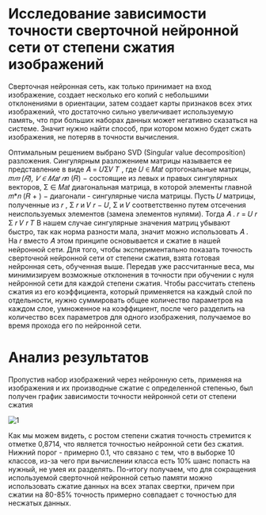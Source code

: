 # Исследование зависимости точности сверточной нейронной сети от степени сжатия изображений
Сверточная нейронная сеть, как только принимает на вход
изображение, создает несколько его копий с небольшими отклонениями в
ориентации, затем создает карты признаков всех этих изображений, что
достаточно сильно увеличивает используемую память, что при больших
наборах данных может негативно сказаться на системе. Значит нужно
найти способ, при котором можно будет сжать изображения, не потеряв в
точности вычисления.

Оптимальным решением выбрано SVD (Singular value decomposition) разложения.
Сингулярным разложением матрицы называется ее представление в виде
𝐴 = 𝑈Σ𝑉
𝑇
,
где 𝑈 ∈ 𝑀𝑎𝑡 ортогональные матрицы, 𝑚*𝑚
(𝑅), 𝑉 ∈ 𝑀𝑎𝑡
𝑛*𝑛
(𝑅) −
состоящие из левых и правых сингулярных векторов,
Σ ∈ 𝑀𝑎𝑡 диагональная матрица, в которой элементы главной
𝑚*𝑛
(𝑅
+
) −
диагонали - сингулярные числа матрицы.
Пусть 𝑈 матрицы, полученные из
𝑟
, Σ
𝑟
и 𝑉
𝑟 − 𝑈, Σ и 𝑉
соответственно путем отсечения неиспользуемых элементов (замена
элементов нулями). Тогда 𝐴 .
𝑟 = 𝑈
𝑟
Σ
𝑟
𝑉
𝑟
𝑇
В нашем случае сингулярные значения матриц убывают быстро, так
как норма разности мала, значит можно использовать 𝐴 . На
𝑟
вместо 𝐴
этом принципе основывается и сжатие в нашей нейронной сети.
Для того, чтобы экспериментально показать точность сверточной
нейронной сети от степени сжатия, взята готовая нейронная сеть,
обученная выше. Передав уже рассчитанные веса, мы минимизируем
возможные отклонения в точности при обучении с нуля нейронной сети
для каждой степени сжатия.
Чтобы рассчитать степень сжатия из его коэффициента, который
применяется на каждый слой по отдельности, нужно суммировать общее
количество параметров на каждом слое, умноженное на коэффициент,
после чего разделить на количество всех параметров для одного
изображения, получаемое во время прохода его по нейронной сети.
# Анализ результатов


Пропустив набор изображений через нейронную сеть, применяя на
изображения и их производные сжатие с определенной степенью, был
получен график зависимости точности нейронной сети от степени сжатия

![1](https://user-images.githubusercontent.com/101956279/159144646-960b1c0b-8ebb-4463-8235-13cb69ba4813.png)

Как мы можем видеть, с ростом степени сжатия точность стремится
к отметке 0,8714, что является точностью нейронной сети без сжатия.
Нижний порог - примерно 0.1, что связано с тем, что в выборке 10 классов,
из-за чего при вычислении класса есть 10% шанс попасть на нужный, не
умея их разделять.
По-итогу получаем, что для сокращения используемой сверточной
нейронной сетью памяти можно использовать сжатие данных на всех
этапах свертки, причем при сжатии на 80-85% точность примерно
совпадает с точностью для несжатых данных.
